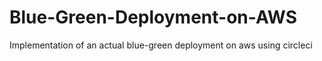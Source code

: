 # Blue-Green-Deployment-on-AWS

Implementation of an actual blue-green deployment on aws using circleci
